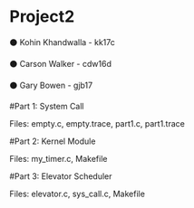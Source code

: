 # Project2

⚫ Kohin Khandwalla - kk17c

⚫ Carson Walker - cdw16d

⚫ Gary Bowen - gjb17

#Part 1: System Call 

  Files: empty.c, empty.trace, part1.c, part1.trace

#Part 2: Kernel Module

  Files: my_timer.c, Makefile

#Part 3: Elevator Scheduler 

  Files: elevator.c, sys_call.c, Makefile
